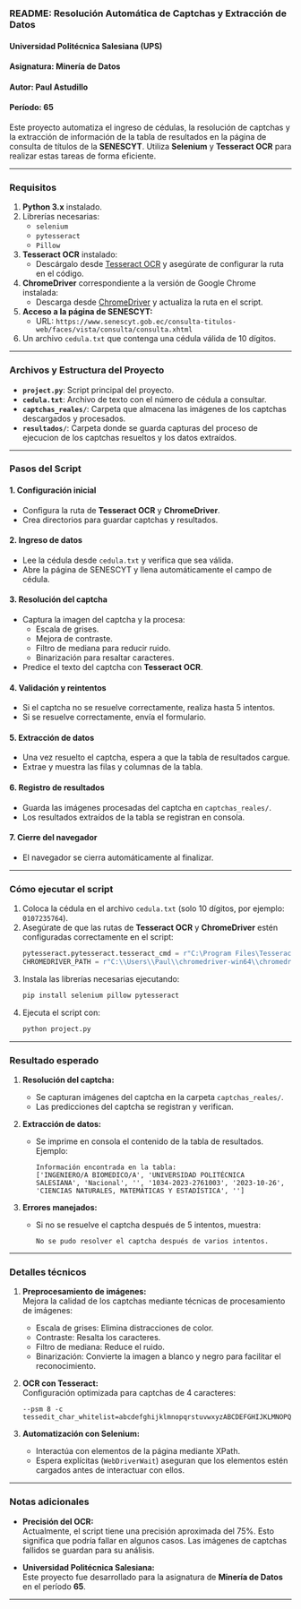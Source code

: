 ### README: Resolución Automática de Captchas y Extracción de Datos

#### Universidad Politécnica Salesiana (UPS)  
#### Asignatura: Minería de Datos  
#### Autor: Paul Astudillo  
#### Período: 65  

Este proyecto automatiza el ingreso de cédulas, la resolución de captchas y la extracción de información de la tabla de resultados en la página de consulta de títulos de la **SENESCYT**. Utiliza **Selenium** y **Tesseract OCR** para realizar estas tareas de forma eficiente.

---

### Requisitos

1. **Python 3.x** instalado.
2. Librerías necesarias:
   - `selenium`
   - `pytesseract`
   - `Pillow`
3. **Tesseract OCR** instalado:
   - Descárgalo desde [Tesseract OCR](https://github.com/tesseract-ocr/tesseract) y asegúrate de configurar la ruta en el código.
4. **ChromeDriver** correspondiente a la versión de Google Chrome instalada:
   - Descarga desde [ChromeDriver](https://chromedriver.chromium.org/downloads) y actualiza la ruta en el script.
5. **Acceso a la página de SENESCYT:**
   - URL: `https://www.senescyt.gob.ec/consulta-titulos-web/faces/vista/consulta/consulta.xhtml`
6. Un archivo `cedula.txt` que contenga una cédula válida de 10 dígitos.

---

### Archivos y Estructura del Proyecto

- **`project.py`**: Script principal del proyecto.
- **`cedula.txt`**: Archivo de texto con el número de cédula a consultar.
- **`captchas_reales/`**: Carpeta que almacena las imágenes de los captchas descargados y procesados.
- **`resultados/`**: Carpeta donde se guarda  capturas del proceso de ejecucion de los captchas resueltos y los datos extraídos.

---

### Pasos del Script

#### 1. **Configuración inicial**
- Configura la ruta de **Tesseract OCR** y **ChromeDriver**.
- Crea directorios para guardar captchas y resultados.

#### 2. **Ingreso de datos**
- Lee la cédula desde `cedula.txt` y verifica que sea válida.
- Abre la página de SENESCYT y llena automáticamente el campo de cédula.

#### 3. **Resolución del captcha**
- Captura la imagen del captcha y la procesa:
  - Escala de grises.
  - Mejora de contraste.
  - Filtro de mediana para reducir ruido.
  - Binarización para resaltar caracteres.
- Predice el texto del captcha con **Tesseract OCR**.

#### 4. **Validación y reintentos**
- Si el captcha no se resuelve correctamente, realiza hasta 5 intentos.
- Si se resuelve correctamente, envía el formulario.

#### 5. **Extracción de datos**
- Una vez resuelto el captcha, espera a que la tabla de resultados cargue.
- Extrae y muestra las filas y columnas de la tabla.

#### 6. **Registro de resultados**
- Guarda las imágenes procesadas del captcha en `captchas_reales/`.
- Los resultados extraídos de la tabla se registran en consola.

#### 7. **Cierre del navegador**
- El navegador se cierra automáticamente al finalizar.

---

### Cómo ejecutar el script

1. Coloca la cédula en el archivo `cedula.txt` (solo 10 dígitos, por ejemplo: `0107235764`).
2. Asegúrate de que las rutas de **Tesseract OCR** y **ChromeDriver** estén configuradas correctamente en el script:
   ```python
   pytesseract.pytesseract.tesseract_cmd = r"C:\Program Files\Tesseract-OCR\tesseract.exe"
   CHROMEDRIVER_PATH = r"C:\\Users\\Paul\\chromedriver-win64\\chromedriver.exe"
   ```
3. Instala las librerías necesarias ejecutando:
   ```bash
   pip install selenium pillow pytesseract
   ```
4. Ejecuta el script con:
   ```bash
   python project.py
   ```

---

### Resultado esperado

1. **Resolución del captcha:**
   - Se capturan imágenes del captcha en la carpeta `captchas_reales/`.
   - Las predicciones del captcha se registran y verifican.

2. **Extracción de datos:**
   - Se imprime en consola el contenido de la tabla de resultados. Ejemplo:
     ```plaintext
     Información encontrada en la tabla:
     ['INGENIERO/A BIOMEDICO/A', 'UNIVERSIDAD POLITÉCNICA SALESIANA', 'Nacional', '', '1034-2023-2761003', '2023-10-26', 'CIENCIAS NATURALES, MATEMÁTICAS Y ESTADÍSTICA', '']
     ```

3. **Errores manejados:**
   - Si no se resuelve el captcha después de 5 intentos, muestra:
     ```plaintext
     No se pudo resolver el captcha después de varios intentos.
     ```

---

### Detalles técnicos

1. **Preprocesamiento de imágenes:**  
   Mejora la calidad de los captchas mediante técnicas de procesamiento de imágenes:
   - Escala de grises: Elimina distracciones de color.
   - Contraste: Resalta los caracteres.
   - Filtro de mediana: Reduce el ruido.
   - Binarización: Convierte la imagen a blanco y negro para facilitar el reconocimiento.

2. **OCR con Tesseract:**  
   Configuración optimizada para captchas de 4 caracteres:
   ```plaintext
   --psm 8 -c tessedit_char_whitelist=abcdefghijklmnopqrstuvwxyzABCDEFGHIJKLMNOPQRSTUVWXYZ0123456789
   ```

3. **Automatización con Selenium:**  
   - Interactúa con elementos de la página mediante XPath.
   - Espera explícitas (`WebDriverWait`) aseguran que los elementos estén cargados antes de interactuar con ellos.

---

### Notas adicionales

- **Precisión del OCR:**  
  Actualmente, el script tiene una precisión aproximada del 75%. Esto significa que podría fallar en algunos casos. Las imágenes de captchas fallidos se guardan para su análisis.

- **Universidad Politécnica Salesiana:**  
  Este proyecto fue desarrollado para la asignatura de  **Minería de Datos** en el período **65**.

---
